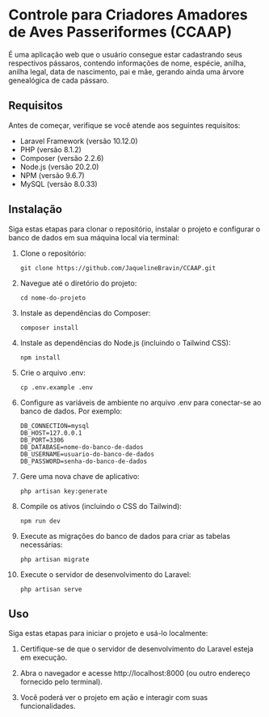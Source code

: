 # Controle para Criadores Amadores de Aves Passeriformes (CCAAP)

É uma aplicação web que o usuário consegue estar cadastrando seus respectivos pássaros, contendo informações de nome, espécie, anilha, anilha legal, data de nascimento, pai e mãe, gerando ainda uma árvore genealógica de cada pássaro.

## Requisitos

Antes de começar, verifique se você atende aos seguintes requisitos:

-   Laravel Framework (versão 10.12.0)
-   PHP (versão 8.1.2)
-   Composer (versão 2.2.6)
-   Node.js (versão 20.2.0)
-   NPM (versão 9.6.7)
-   MySQL (versão 8.0.33)

## Instalação

Siga estas etapas para clonar o repositório, instalar o projeto e configurar o banco de dados em sua máquina local via terminal:

1. Clone o repositório:

    ```shell
    git clone https://github.com/JaquelineBravin/CCAAP.git
    ```

2. Navegue até o diretório do projeto:

    ```shell
    cd nome-do-projeto
    ```

3. Instale as dependências do Composer:

    ```shell
    composer install
    ```

4. Instale as dependências do Node.js (incluindo o Tailwind CSS):

    ```shell
    npm install
    ```

5. Crie o arquivo .env:

    ```shell
    cp .env.example .env
    ```

6. Configure as variáveis de ambiente no arquivo .env para conectar-se ao banco de dados. Por exemplo:

    ```shell
    DB_CONNECTION=mysql
    DB_HOST=127.0.0.1
    DB_PORT=3306
    DB_DATABASE=nome-do-banco-de-dados
    DB_USERNAME=usuario-do-banco-de-dados
    DB_PASSWORD=senha-do-banco-de-dados
    ```

7. Gere uma nova chave de aplicativo:

    ```shell
    php artisan key:generate
    ```

8. Compile os ativos (incluindo o CSS do Tailwind):

    ```shell
    npm run dev
    ```

9. Execute as migrações do banco de dados para criar as tabelas necessárias:

    ```shell
    php artisan migrate
    ```

10. Execute o servidor de desenvolvimento do Laravel:

    ```shell
    php artisan serve
    ```

## Uso

Siga estas etapas para iniciar o projeto e usá-lo localmente:

1. Certifique-se de que o servidor de desenvolvimento do Laravel esteja em execução.

2. Abra o navegador e acesse http://localhost:8000 (ou outro endereço fornecido pelo terminal).

3. Você poderá ver o projeto em ação e interagir com suas funcionalidades.

#
